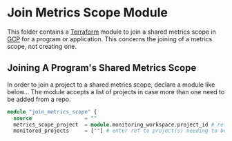 # Join Metrics Scope Module

This folder contains a [Terraform](https://www.terraform.io/) module to join a shared metrics scope in [GCP](https://cloud.google.com/) for a program or application. This concerns the joining of a metrics scope, not creating one.

## Joining A Program's Shared Metrics Scope

In order to join a project to a shared metrics scope, declare a module like below... The module accepts a list of projects in case more than one need to be added from a repo.

```terraform
module "join_metrics_scope" {
  source                 = ""
  metrics_scope_project  = module.monitoring_workspace.project_id # ref to metrics scope created as detailed above
  monitored_projects     = [""] # enter ref to project(s) needing to be monitored
```

